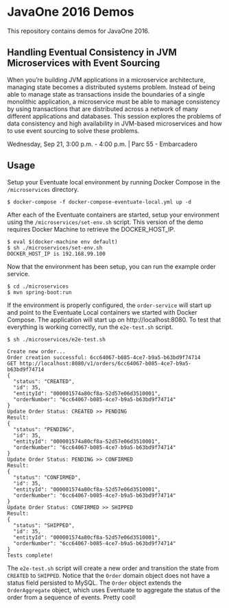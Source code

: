 # JavaOne 2016 Demos

This repository contains demos for JavaOne 2016.

## Handling Eventual Consistency in JVM Microservices with Event Sourcing

When you’re building JVM applications in a microservice architecture, managing state becomes a distributed systems problem. Instead of being able to manage state as transactions inside the boundaries of a single monolithic application, a microservice must be able to manage consistency by using transactions that are distributed across a network of many different applications and databases. This session explores the problems of data consistency and high availability in JVM-based microservices and how to use event sourcing to solve these problems.

Wednesday, Sep 21, 3:00 p.m. - 4:00 p.m. | Parc 55 - Embarcadero

## Usage

Setup your Eventuate local environment by running Docker Compose in the `/microservices` directory.

    $ docker-compose -f docker-compose-eventuate-local.yml up -d

After each of the Eventuate containers are started, setup your environment using the `/microservices/set-env.sh` script. This version of the demo requires Docker Machine to retrieve the DOCKER_HOST_IP.
    
    $ eval $(docker-machine env default)
    $ sh ./microservices/set-env.sh
    DOCKER_HOST_IP is 192.168.99.100

Now that the environment has been setup, you can run the example order service.

    $ cd ./microservices
    $ mvn spring-boot:run

If the environment is properly configured, the `order-service` will start up and point to the Eventuate Local containers we started with Docker Compose. The application will start up on http://localhost:8080. To test that everything is working correctly, run the `e2e-test.sh` script.

    $ sh ./microservices/e2e-test.sh
    
    Create new order...
    Order creation successful: 6cc64067-b085-4ce7-b9a5-b63bd9f74714
    GET http://localhost:8080/v1/orders/6cc64067-b085-4ce7-b9a5-b63bd9f74714
    {
      "status": "CREATED",
      "id": 35,
      "entityId": "000001574a80cf8a-52d57e06d3510001",
      "orderNumber": "6cc64067-b085-4ce7-b9a5-b63bd9f74714"
    }
    Update Order Status: CREATED >> PENDING
    Result:
    {
      "status": "PENDING",
      "id": 35,
      "entityId": "000001574a80cf8a-52d57e06d3510001",
      "orderNumber": "6cc64067-b085-4ce7-b9a5-b63bd9f74714"
    }
    Update Order Status: PENDING >> CONFIRMED
    Result:
    {
      "status": "CONFIRMED",
      "id": 35,
      "entityId": "000001574a80cf8a-52d57e06d3510001",
      "orderNumber": "6cc64067-b085-4ce7-b9a5-b63bd9f74714"
    }
    Update Order Status: CONFIRMED >> SHIPPED
    Result:
    {
      "status": "SHIPPED",
      "id": 35,
      "entityId": "000001574a80cf8a-52d57e06d3510001",
      "orderNumber": "6cc64067-b085-4ce7-b9a5-b63bd9f74714"
    }
    Tests complete!

The `e2e-test.sh` script will create a new order and transition the state from `CREATED` to `SHIPPED`. Notice that the `Order` domain object does not have a status field persisted to MySQL. The `Order` object extends the `OrderAggregate` object, which uses Eventuate to aggregate the status of the order from a sequence of events. Pretty cool!